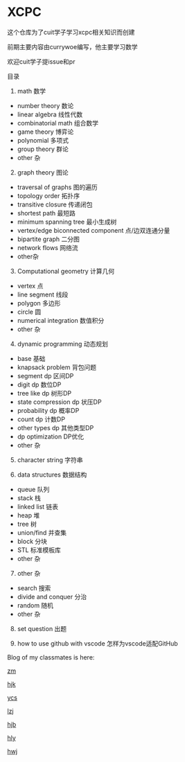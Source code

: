 # XCPC
这个仓库为了cuit学子学习xcpc相关知识而创建

前期主要内容由currywoe编写，他主要学习数学

欢迎cuit学子提issue和pr

目录

1. math 数学
+ number theory 数论
+ linear algebra 线性代数
+ combinatorial math 组合数学
+ game theory 博弈论
+ polynomial 多项式
+ group theory 群论
+ other 杂

2. graph theory 图论
+ traversal of graphs 图的遍历
+ topology order 拓扑序
+ transitive closure 传递闭包
+ shortest path 最短路
+ minimum spanning tree 最小生成树
+ vertex/edge biconnected component 点/边双连通分量
+ bipartite graph 二分图
+ network flows 网络流
+ other杂

3. Computational geometry 计算几何
+ vertex 点
+ line segment 线段
+ polygon 多边形
+ circle 圆
+ numerical integration 数值积分
+ other 杂

4. dynamic programming 动态规划
+ base 基础
+ knapsack problem 背包问题
+ segment dp 区间DP
+ digit dp 数位DP
+ tree like dp 树形DP
+ state compression dp 状压DP
+ probability dp 概率DP
+ count dp 计数DP
+ other types dp 其他类型DP
+ dp optimization DP优化
+ other 杂

5. character string 字符串

6. data structures 数据结构
+ queue 队列
+ stack 栈
+ linked list 链表
+ heap 堆
+ tree 树
+ union/find 并查集
+ block 分块
+ STL 标准模板库
+ other 杂

7. other 杂
+ search 搜索
+ divide and conquer 分治
+ random 随机
+ other 杂

8. set question 出题

9. how to use github with vscode 怎样为vscode适配GitHub

Blog of my classmates is here:

[zm](https://www.crotes.top/)

[hjk](https://blog.csdn.net/qq_52466006)

[ycs](https://www.cnblogs.com/xdaniel/)

[lzj](https://blog.csdn.net/qq_37073764)

[hjb](https://hujunbo.top/)

[hly](https://blog.csdn.net/qq_51760491?type=lately)

[hwj](http://wjknowledge.top/)